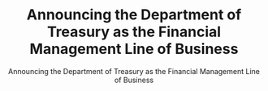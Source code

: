 ---
layout: resources-landing
title: "Announcing the Department of Treasury as the Financial Management Line of Business"
subtitle: "Announcing the Department of Treasury as the Financial Management Line of Business"
doc-link: ../assets/files/Controller-Alert-Financial-Management-Line-of-Business-4.29.13.pdf
filters: controller-alert omb 2013 cfoc
fiscal_year: 2013
---